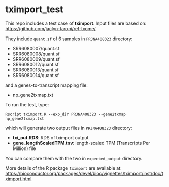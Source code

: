 # tximport_test

This repo includes a test case of **tximport**. Input files are based on:
https://github.com/jaclyn-taroni/ref-txome/

They include `quant.sf` of 6 samples in `PRJNA408323` directory:
- SRR6080007/quant.sf
- SRR6080008/quant.sf
- SRR6080009/quant.sf
- SRR6080012/quant.sf
- SRR6080013/quant.sf
- SRR6080014/quant.sf

and a genes-to-transcript mapping file:
- np_gene2txmap.txt

To run the test, type:
```
Rscript tximport.R --exp_dir PRJNA408323 --gene2txmap np_gene2txmap.txt
```
which will generate two output files in `PRJNA408323` directory:
- **txi_out.RDS**: RDS of tximport output
- **gene_lengthScaledTPM.tsv**: length-scaled TPM (Transcripts Per Million) file

You can compare them with the two in `expected_output` directory.

More details of the R package `tximport` are available at:
https://bioconductor.org/packages/devel/bioc/vignettes/tximport/inst/doc/tximport.html
